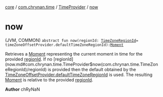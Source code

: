 [core](../../index.md) / [com.chrynan.time](../index.md) / [TimeProvider](index.md) / [now](./now.md)

# now

(JVM, COMMON) `abstract fun now(regionId: `[`TimeZoneRegionId`](../-time-zone-region-id/index.md)` = timeZoneOffsetProvider.defaultTimeZoneRegionId): `[`Moment`](../-moment/index.md)

Retrieves a [Moment](../-moment/index.md) representing the current moment in time for the provided [regionId](now.md#com.chrynan.time.TimeProvider$now(com.chrynan.time.TimeZoneRegionId)/regionId). If no [regionId](now.md#com.chrynan.time.TimeProvider$now(com.chrynan.time.TimeZoneRegionId)/regionId) is
provided then the default obtained by the [TimeZoneOffsetProvider.defaultTimeZoneRegionId](../-time-zone-offset-provider/default-time-zone-region-id.md) is used. The
resulting [Moment](../-moment/index.md) is relative to the provided [regionId](now.md#com.chrynan.time.TimeProvider$now(com.chrynan.time.TimeZoneRegionId)/regionId).

**Author**
chRyNaN

